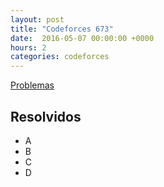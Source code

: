 ```yaml
---
layout: post
title: "Codeforces 673"
date:  2016-05-07 00:00:00 +0000
hours: 2
categories: codeforces 
---
```

[Problemas](http://codeforces.com/contest/673)

## Resolvidos
* A
* B
* C
* D

